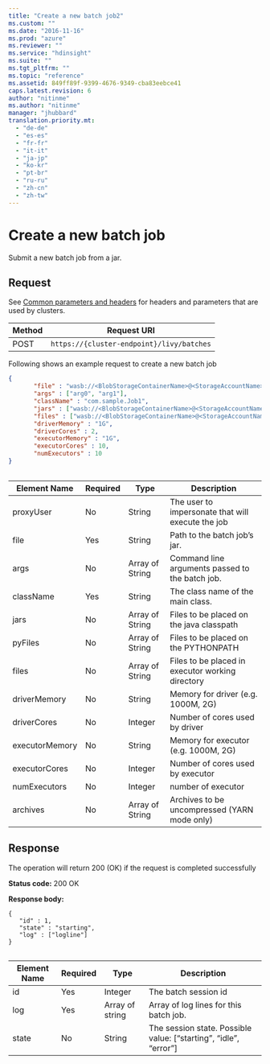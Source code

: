 ```yaml
---
title: "Create a new batch job2"
ms.custom: ""
ms.date: "2016-11-16"
ms.prod: "azure"
ms.reviewer: ""
ms.service: "hdinsight"
ms.suite: ""
ms.tgt_pltfrm: ""
ms.topic: "reference"
ms.assetid: 849ff89f-9399-4676-9349-cba83eebce41
caps.latest.revision: 6
author: "nitinme"
ms.author: "nitinme"
manager: "jhubbard"
translation.priority.mt: 
  - "de-de"
  - "es-es"
  - "fr-fr"
  - "it-it"
  - "ja-jp"
  - "ko-kr"
  - "pt-br"
  - "ru-ru"
  - "zh-cn"
  - "zh-tw"
---
```

# Create a new batch job
Submit a new batch job from a jar.  
  
## Request  
 See [Common parameters and headers](../HDInsightSparkREST/batch-jobs.md#bk_common) for headers and parameters that are used by clusters.  
  
|Method|Request URI|  
|------------|-----------------|  
|POST|`https://{cluster-endpoint}/livy/batches`|  
  
 Following shows an example request to create a new batch job  
  
```json  
{  
	   "file" : "wasb://<BlobStorageContainerName>@<StorageAccountName>.blob.core.windows.net/sample.jar",  
	   "args" : ["arg0", "arg1"],  
	   "className" : "com.sample.Job1",  
	   "jars" : ["wasb://<BlobStorageContainerName>@<StorageAccountName>.blob.core.windows.net/helper.jar"],  
	   "files" : ["wasb://<BlobStorageContainerName>@<StorageAccountName>.blob.core.windows.net/config.xml"],  
	   "driverMemory" : "1G",  
	   "driverCores" : 2,  
	   "executorMemory" : "1G",  
	   "executorCores" : 10,  
	   "numExecutors" : 10  
}  
  
```  
  
|Element Name|Required|Type|Description|  
|------------------|--------------|----------|-----------------|  
|proxyUser|No|String|The user to impersonate that will execute the job|  
|file|Yes|String|Path to the batch job’s jar.|  
|args|No|Array of String|Command line arguments passed to the batch job.|  
|className|Yes|String|The class name of the main class.|  
|jars|No|Array of String|Files to be placed on the java classpath|  
|pyFiles|No|Array of String|Files to be placed on the PYTHONPATH|  
|files|No|Array of String|Files to be placed in executor working directory|  
|driverMemory|No|String|Memory for driver (e.g. 1000M, 2G)|  
|driverCores|No|Integer|Number of cores used by driver|  
|executorMemory|No|String|Memory for executor (e.g. 1000M, 2G)|  
|executorCores|No|Integer|Number of cores used by executor|  
|numExecutors|No|Integer|number of executor|  
|archives|No|Array of String|Archives to be uncompressed (YARN mode only)|  
  
## Response  
 The operation will return 200 (OK) if the request is completed successfully  
  
 **Status code:** 200 OK  
  
 **Response body:**  
  
```  
{  
   "id" : 1,  
   "state" : "starting",  
   "log" : ["logline"]  
}  
  
```  
  
|Element Name|Required|Type|Description|  
|------------------|--------------|----------|-----------------|  
|id|Yes|Integer|The batch session id|  
|log|Yes|Array of string|Array of log lines for this batch job.|  
|state|No|String|The session state. Possible value: [“starting”, “idle”, “error”]|
